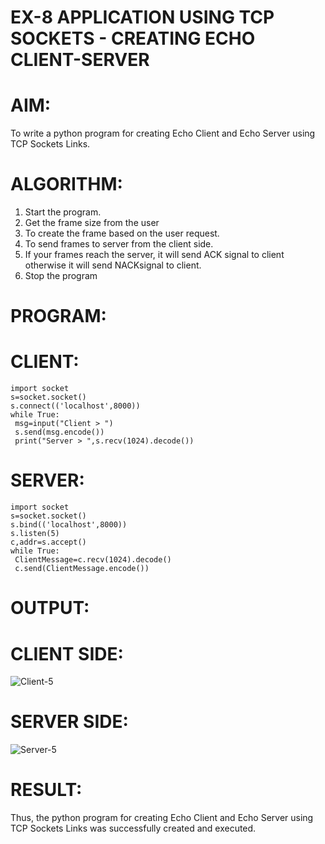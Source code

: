 # EX-8 APPLICATION USING TCP SOCKETS - CREATING ECHO CLIENT-SERVER
# AIM:
To write a python program for creating Echo Client and Echo Server using TCP
Sockets Links.
# ALGORITHM:
1. Start the program.
2. Get the frame size from the user
3. To create the frame based on the user request.
4. To send frames to server from the client side.
5. If your frames reach the server, it will send ACK signal to client otherwise it will
send NACKsignal to client.
6. Stop the program
# PROGRAM:
# CLIENT:
```
import socket
s=socket.socket()
s.connect(('localhost',8000))
while True:
 msg=input("Client > ")
 s.send(msg.encode())
 print("Server > ",s.recv(1024).decode())
 ```
# SERVER:
```
import socket
s=socket.socket()
s.bind(('localhost',8000))
s.listen(5)
c,addr=s.accept()
while True:
 ClientMessage=c.recv(1024).decode()
 c.send(ClientMessage.encode())
 ```
# OUTPUT:
# CLIENT SIDE:
![Client-5](https://github.com/balar2004/19CN406-EX-8/assets/118791778/268a192e-4da2-432d-89d6-9e4b97e51a05)
# SERVER SIDE:
![Server-5](https://github.com/balar2004/19CN406-EX-8/assets/118791778/b1eb1c19-5a8b-4750-a768-2ad640c1e1d5)
# RESULT:
Thus, the python program for creating Echo Client and Echo Server using TCP Sockets Links 
was successfully created and executed.
